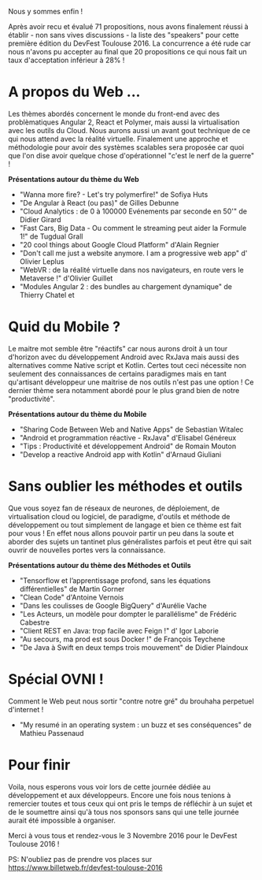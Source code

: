 Nous y sommes enfin !

Après avoir recu et évalué 71 propositions, nous avons finalement réussi à établir - non sans vives discussions - la liste des "speakers" pour cette première édition du DevFest Toulouse 2016. La concurrence a été rude car nous n'avons pu accepter au final que 20 propositions ce qui nous fait un taux d'acceptation inférieur à 28% !

# A propos du Web ...

Les thèmes abordés concernent le monde du front-end avec des problèmatiques Angular 2, React et Polymer, mais aussi la virtualisation avec les outils du Cloud. Nous aurons aussi un avant gout technique de ce qui nous attend avec la réalité virtuelle. Finalement une approche et méthodologie pour avoir des systèmes scalables sera proposée car quoi que l'on dise avoir quelque chose d'opérationnel "c'est le nerf de la guerre" !

__Présentations autour du thème du Web__

- "Wanna more fire? - Let's try polymerfire!" de Sofiya Huts
- "De Angular à React (ou pas)" de Gilles Debunne
- "Cloud Analytics : de 0 à 100000 Evénements par seconde en 50'" de Didier Girard
- "Fast Cars, Big Data - Ou comment le streaming peut aider la Formule 1!" de Tugdual Grall
- "20 cool things about Google Cloud Platform" d'Alain Regnier
- "Don't call me just a website anymore. I am a progressive web app" d' Olivier Leplus
- "WebVR : de la réalité virtuelle dans nos navigateurs, en route vers le Metaverse !" d'Olivier Guillet
- "Modules Angular 2 : des bundles au chargement dynamique" de Thierry Chatel et

# Quid du Mobile ?

Le maitre mot semble être "réactifs" car nous aurons droit à un tour d'horizon avec du développement Android avec RxJava mais aussi des alternatives comme Native script et Kotlin. Certes tout ceci nécessite non seulement des connaissances de certains paradigmes mais en tant qu'artisant développeur une maitrise de nos outils n'est pas une option ! Ce dernier thème sera notamment abordé pour le plus grand bien de notre "productivité".

__Présentations autour du thème du Mobile__

- "Sharing Code Between Web and Native Apps" de Sebastian Witalec
- "Android et programmation réactive - RxJava" d'Elisabel Généreux
- "Tips : Productivité et développement Android" de Romain Mouton
- "Develop a reactive Android app with Kotlin" d'Arnaud Giuliani

# Sans oublier les méthodes et outils 

Que vous soyez fan de réseaux de neurones, de déploiement, de virtualisation cloud ou logiciel, de paradigme, d'outils et méthode de développement ou tout simplement de langage et bien ce thème est fait pour vous ! En effet nous allons pouvoir partir un peu dans la soute et aborder des sujets un tantinet plus généralistes parfois et peut être qui sait ouvrir de nouvelles portes vers la connaissance.

__Présentations autour du thème des Méthodes et Outils__

- "Tensorflow et l’apprentissage profond, sans les équations différentielles" de Martin Gorner
- "Clean Code" d'Antoine Vernois
- "Dans les coulisses de Google BigQuery" d'Aurélie Vache
- "Les Acteurs, un modèle pour dompter le parallélisme" de Frédéric Cabestre
- "Client REST en Java: trop facile avec Feign !" d' Igor Laborie
- "Au secours, ma prod est sous Docker !" de François Teychene
- "De Java à Swift en deux temps trois mouvement" de Didier Plaindoux

# Spécial OVNI !

Comment le Web peut nous sortir "contre notre gré" du brouhaha perpetuel d'internet !

- "My resumé in an operating system : un buzz et ses conséquences" de Mathieu Passenaud

# Pour finir

Voila, nous esperons vous voir lors de cette journée dédiée au développement et aux développeurs. Encore une fois nous tenions à remercier toutes et tous ceux qui ont pris le temps de réfléchir à un sujet et de le soumettre ainsi qu'à tous nos sponsors sans qui une telle journée aurait été impossible à organiser.

Merci à vous tous et rendez-vous le 3 Novembre 2016 pour le DevFest Toulouse 2016 !

PS: N'oubliez pas de prendre vos places sur https://www.billetweb.fr/devfest-toulouse-2016
